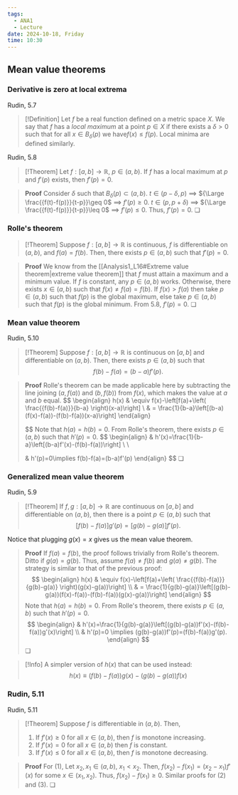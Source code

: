 ```yaml
---
tags:
  - ANA1
  - Lecture
date: 2024-10-18, Friday
time: 10:30
---
```

## Mean value theorems

### Derivative is zero at local extrema

Rudin, 5.7

>[!Definition]
>Let $f$ be a real function defined on a metric space $X$. We say that $f$ has a *local maximum* at a point $p\in X$ if there exists a $\delta>0$ such that for all $x\in B_{\delta}(p)$ we have$f(x)\leq f(p)$.
>Local minima are defined similarly.

Rudin, 5.8

>[!Theorem]
>Let $f:[a, b]\to \mathbb{R}$, $p\in(a, b)$. If $f$ has a local maximum at $p$ and $f'(p)$ exists, then $f'(p)=0$.

> **Proof**
> Consider $\delta$ such that $B_{\delta}(p)\subset(a, b)$. 
> $t\in(p-\delta, p)$ $\implies$ ${\Large \frac{{f(t)-f(p)}}{t-p}}\geq 0$ $\implies$ $f'(p)\geq 0$.
> $t\in(p, p+\delta)$ $\implies$ ${\Large \frac{{f(t)-f(p)}}{t-p}}\leq 0$ $\implies$ $f'(p)\leq 0$.
> Thus, $f'(p)=0$. ❏

### Rolle's theorem

>[!Theorem]
>Suppose $f:[a, b]\to \mathbb{R}$ is continuous, $f$ is differentiable on $(a, b)$, and $f(a)=f(b)$. Then, there exists $p\in(a, b)$ such that $f'(p)=0$.
>

> **Proof**
> We know from the [[Analysis1_L16#Extreme value theorem|extreme value theorem]] that $f$ must attain a maximum and a minimum value. If $f$ is constant, any $p\in(a, b)$ works. Otherwise, there exists $x\in(a, b)$ such that $f(x)\ne f(a)=f(b)$. If $f(x)>f(a)$ then take $p\in(a, b)$ such that $f(p)$ is the global maximum, else take $p\in(a, b)$ such that $f(p)$ is the global minimum. From 5.8, $f'(p)=0$. ❏

### Mean value theorem

Rudin, 5.10

>[!Theorem]
>Suppose $f:[a, b]\to \mathbb{R}$ is continuous on $[a, b]$ and differentiable on $(a, b)$. 
>Then, there exists $p\in(a, b)$ such that
>$$
>f(b)-f(a)=(b-a)f'(p).
>$$

> **Proof**
> Rolle's theorem can be made applicable here by subtracting the line joining $(a, f(a))$ and $(b, f(b))$ from $f(x)$, which makes the value at $a$ and $b$ equal.
> $$
> \begin{align}
> h(x) &  \equiv f(x)-\left[f(a)+\left( \frac{{f(b)-f(a)}}{b-a} \right)(x-a)\right] \\
>  & = \frac{1}{b-a}\left[(b-a)(f(x)-f(a))-(f(b)-f(a))(x-a)\right]
> \end{align}
> 
> $$
> Note that $h(a)=h(b)=0$. From Rolle's theorem, there exists $p\in(a, b)$ such that $h'(p)=0$. 
> $$
> \begin{align}
>  & h'(x)=\frac{1}{b-a}\left[(b-a)f'(x)-(f(b)-f(a))\right] \\ \\
> 
>  & h'(p)=0\implies f(b)-f(a)=(b-a)f'(p)
> \end{align}
> $$
> ❏

### Generalized mean value theorem

Rudin, 5.9

> [!Theorem]
> If $f, g:[a, b]\to \mathbb{R}$ are continuous on $[a, b]$ and differentiable on $(a, b)$, then there is a point $p\in(a, b)$ such that
> $$
> [f(b)-f(a)]g'(p)=[g(b)-g(a)]f'(p).
> $$

Notice that plugging $g(x)=x$ gives us the mean value theorem.

> **Proof**
> If $f(a)=f(b)$, the proof follows trivially from Rolle's theorem. Ditto if $g(a)=g(b)$. Thus, assume $f(a)\ne f(b)$ and $g(a)\ne g(b)$. The strategy is similar to that of the previous proof:
> $$
> \begin{align}
> h(x) &  \equiv f(x)-\left[f(a)+\left( \frac{{f(b)-f(a)}}{g(b)-g(a)} \right)(g(x)-g(a))\right] \\
>  & = \frac{1}{g(b)-g(a)}\left[(g(b)-g(a))(f(x)-f(a))-(f(b)-f(a))(g(x)-g(a))\right]
> \end{align}
> $$
> Note that $h(a)=h(b)=0$. From Rolle's theorem, there exists $p\in(a, b)$ such that $h'(p)=0$.
> $$
> \begin{align}
>  & h'(x)=\frac{1}{g(b)-g(a)}\left[(g(b)-g(a))f'(x)-(f(b)-f(a))g'(x)\right] \\
>  & h'(p)=0 \implies (g(b)-g(a))f'(p)=(f(b)-f(a))g'(p).
> \end{align}
> $$
> ❏

>[!Info]
>A simpler version of $h(x)$ that can be used instead:
>$$
>h(x)\equiv(f(b)-f(a))g(x)-(g(b)-g(a))f(x)
>$$

### Rudin, 5.11

Rudin, 5.11

> [!Theorem]
> Suppose $f$ is differentiable in $(a, b)$. Then, 
> 1. If $f'(x)\geq 0$ for all $x\in(a, b)$, then $f$ is monotone increasing.
> 2. If $f'(x)=0$ for all $x\in(a, b)$ then $f$ is constant.
> 3. If $f'(x)\leq 0$ for all $x\in(a, b)$, then $f$ is monotone decreasing.

> **Proof**
> For (1), Let $x_{2}, x_{1}\in(a, b)$, $x_{1}<x_{2}$. Then, $f(x_{2})-f(x_{1})=(x_{2}-x_{1})f'(x)$ for some $x\in(x_{1}, x_{2})$. Thus, $f(x_{2})-f(x_{1})\geq 0$. Similar proofs for (2) and (3). ❏

